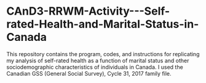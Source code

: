# CAnD3-RRWM-Activity---Self-rated-Health-and-Marital-Status-in-Canada
This repository contains the program, codes, and instructions for replicating my analysis of self-rated health as a function of marital status and other sociodemographic characteristics of individuals in Canada. I used the Canadian GSS (General Social Survey), Cycle 31, 2017 family file.
